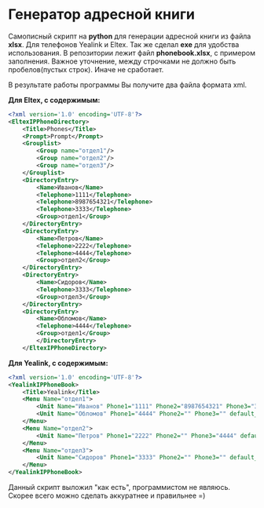 # Генератор адресной книги

Самописный скрипт на **python** для генерации адресной книги из файла **xlsx**. Для телефонов Yealink и Eltex.
Так же сделал **exe** для удобства использования.
В репозитории лежит файл **phonebook.xlsx**, с примером заполнения. Важное уточнение, между строчками не должно быть пробелов(пустых строк). Иначе не сработает.

В результате работы программы Вы получите два файла формата xml.

**Для Eltex, с содержимым:**

```xml
<?xml version='1.0' encoding='UTF-8'?>
<EltexIPPhoneDirectory>
    <Title>Phones</Title>
    <Prompt>Prompt</Prompt>
    <Grouplist>
        <Group name="отдел1"/>
        <Group name="отдел2"/>
        <Group name="отдел3"/>
    </Grouplist>
    <DirectoryEntry>
        <Name>Иванов</Name>
        <Telephone>1111</Telephone>
        <Telephone>8987654321</Telephone>
        <Telephone>3333</Telephone>
        <Group>отдел1</Group>
    </DirectoryEntry>
    <DirectoryEntry>
        <Name>Петров</Name>
        <Telephone>2222</Telephone>
        <Telephone>4444</Telephone>
        <Group>отдел2</Group>
    </DirectoryEntry>
    <DirectoryEntry>
        <Name>Сидоров</Name>
        <Telephone>3333</Telephone>
        <Group>отдел3</Group>
    </DirectoryEntry>
    <DirectoryEntry>
        <Name>Обломов</Name>
        <Telephone>4444</Telephone>
        <Group>отдел1</Group>
        </DirectoryEntry>
    </EltexIPPhoneDirectory>
```

**Для Yealink, с содержимым:**
```xml
<?xml version='1.0' encoding='UTF-8'?>
<YealinkIPPhoneBook>
    <Title>Yealink</Title>
    <Menu Name="отдел1">
        <Unit Name="Иванов" Phone1="1111" Phone2="8987654321" Phone3="3333" default_photo="Resource:"/>
        <Unit Name="Обломов" Phone1="4444" Phone2="" Phone3="" default_photo="Resource:"/>
    </Menu>
    <Menu Name="отдел2">
        <Unit Name="Петров" Phone1="2222" Phone2="" Phone3="4444" default_photo="Resource:"/>
    </Menu>
    <Menu Name="отдел3">
        <Unit Name="Сидоров" Phone1="3333" Phone2="" Phone3="" default_photo="Resource:"/>
    </Menu>
</YealinkIPPhoneBook>
```

Данный скрипт выложил "как есть", программистом не являюсь. Скорее всего можно сделать аккуратнее и правильнее =)

 